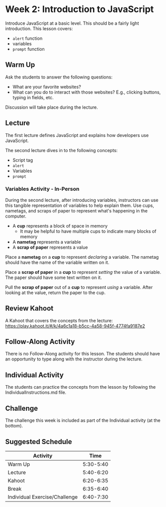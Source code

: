 # Week 2: Introduction to JavaScript
Introduce JavaScript at a basic level. This should be a fairly light introduction. This lesson covers:
- `alert` function
- variables
- `prompt` function

## Warm Up
Ask the students to answer the following questions:
- What are your favorite websites?
- What can you do to interact with those websites? E.g., clicking buttons, typing in fields, etc.

Discussion will take place during the lecture.

## Lecture
The first lecture defines JavaScript and explains how developers use JavaScript.

The second lecture dives in to the following concepts:
- Script tag
- `alert`
- Variables
- `prompt`

### Variables Activity - In-Person
During the second lecture, after introducing variables, instructors can use this tangible representation of variables to help explain them. Use cups, nametags, and scraps of paper to represent what's happening in the computer.

- A **cup** represents a block of space in memory
    - It may be helpful to have multiple cups to indicate many blocks of memory
- A **nametag** represents a variable
- A **scrap of paper** represents a value

Place a **nametag** on a **cup** to represent _declaring_ a variable. The nametag should have the name of the variable written on it.

Place a **scrap of paper** in a **cup** to represent _setting_ the value of a variable. The paper should have some text written on it.

Pull the **scrap of paper** out of a **cup** to represent _using_ a variable. After looking at the value, return the paper to the cup.

## Review Kahoot
A Kahoot that covers the concepts from the lecture: https://play.kahoot.it/#/k/4a6c1a18-b5cc-4a58-945f-4774fa9187e2

## Follow-Along Activity
There is no Follow-Along activity for this lesson. The students should have an opportunity to type along with the instructor during the lecture.

## Individual Activity
The students can practice the concepts from the lesson by following the IndividualInstructions.md file.

## Challenge
The challenge this week is included as part of the Individual activity (at the bottom).

## Suggested Schedule
| Activity | Time |
|-|-|
| Warm Up | 5:30-5:40 |
| Lecture | 5:40-6:20 |
| Kahoot | 6:20-6:35 |
| Break | 6:35-6:40 |
| Individual Exercise/Challenge | 6:40-7:30 |
